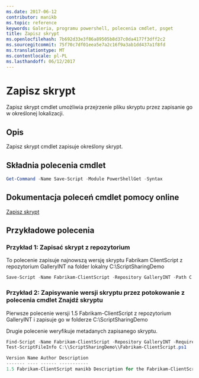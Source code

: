```yaml
---
ms.date: 2017-06-12
contributor: manikb
ms.topic: reference
keywords: Galeria, programu powershell, polecenia cmdlet, psget
title: Zapisz skrypt
ms.openlocfilehash: 7b692d33e3f86a89505b8d37c0da4177f3dff2c2
ms.sourcegitcommit: 75f70c7df01eea5e7a2c16f9a3ab1dd437a1f8fd
ms.translationtype: MT
ms.contentlocale: pl-PL
ms.lasthandoff: 06/12/2017
---
```

# <a name="save-script"></a>Zapisz skrypt

Zapisz skrypt cmdlet umożliwia przejrzenie pliku skryptu przez zapisanie go w określonej lokalizacji.

## <a name="description"></a>Opis

Zapisz skrypt cmdlet zapisuje określony skrypt.

## <a name="cmdlet-syntax"></a>Składnia polecenia cmdlet

```powershell
Get-Command -Name Save-Script -Module PowerShellGet -Syntax
```
## <a name="cmdlet-online-help-reference"></a>Dokumentacja poleceń cmdlet pomocy online

[Zapisz skrypt](http://go.microsoft.com/fwlink/?LinkId=619786)

## <a name="example-commands"></a>Przykładowe polecenia

### <a name="example-1-save-a-script-from-a-repository"></a>Przykład 1: Zapisać skrypt z repozytorium
To polecenie zapisuje najnowszą wersję skryptu Fabrikam ClientScript z repozytorium GalleryINT na folder lokalny C:\ScriptSharingDemo

```powershell
Save-Script -Name Fabrikam-ClientScript -Repository GalleryINT -Path C:\ScriptSharingDemo
```

### <a name="example-2-save-a-version-of-a-script-by-piping-from-the-find-script-cmdlet"></a>Przykład 2: Zapisywanie wersji skryptu przez potokowanie z polecenia cmdlet Znajdź skryptu

Pierwsze polecenie wersji 1.5 Fabrikam-ClientScript z repozytorium GalleryINT i zapisuje go w folderze C:\ScriptSharingDemo

Drugie polecenie weryfikuje metadanych zapisanego skryptu.

```powershell
Find-Script -Name Fabrikam-ClientScript -Repository GalleryINT -RequiredVersion 1.5 | Save-Script -Path C:\\ScriptSharingDemo
Test-ScriptFileInfo C:\\ScriptSharingDemo\\Fabrikam-ClientScript.ps1

Version Name Author Description
------- ---- ------ -----------
1.5 Fabrikam-ClientScript manikb Description for the Fabrikam-ClientScript script
```

